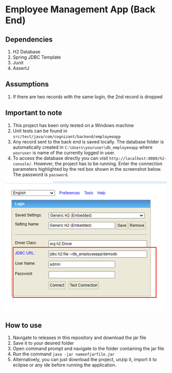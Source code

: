 # Employee Management App (Back End)

## Dependencies

1. H2 Database
2. Spring JDBC Template
3. Junit
4. AssertJ

## Assumptions

1. If there are two records with the same login, the 2nd record is dropped

## Important to note

1. This project has been only tested on a Windows machine 
2. Unit tests can be found in `src/test/java/com/cognizant/backend/employeeapp`
3. Any record sent to the back end is saved locally. The database folder is automatically created in `C:\Users\youruser\db_employeeapp` where `youruser` is name of the currently logged in user.
4. To access the database directly you can visit `http://localhost:8080/h2-console/`. However, the project has to be running. Enter the connection parameters highlighted by the red box shown in the screenshot below. The password is `password`.

![H2 database login](images/jdbclogin.jpg)

## How to use 

1. Navigate to releases in this repository and download the jar file
2. Save it to your desired folder
3. Open command prompt and navigate to the folder containing the jar file
4. Run the command `java -jar nameofjarfile.jar`
5. Alternatively, you can just download the project, unzip it, import it to eclipse or any ide before running the application.